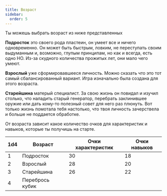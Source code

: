 ```yaml
---
title: Возраст
sidebar:
  order: 5
---
```


Ты можешь выбрать возраст из ниже представленных

**Подросток** это своего рода пластеин, он умеет все и ничего одновременно. Он может
быть быстрым, ловким, не переступать своим выдуманным и, возможно, глупым принципам,
но как и всегда, есть одно НО. Из-за скудного количества прожитых лет, они
мало чего умеют.

**Взрослый** уже сформировавшееся личность. Можно сказать что это тот самый
сбалансированный вариант. Игра изначально была создана для этого возраста.

**Старейшина** матерый специалист. За свою жизнь он повидал и изучил столько, что
наладить старый генератор, перебрать заклинившее оружие или дать кому-то полезный
совет для него раз плюнуть. Вот только жизнь помотала тебя настолько, что твоя
личность зачерствела и больше не поддается обработке.

От возраста зависит какое количество очков для характеристик и навыков, которые
ты получишь на старте.

| 1d4 | Возраст          | Очки характеристик | Очки навыков |
| --- | ---------------- | ------------------ | ------------ |
| 1   | Подросток        | 30                 | 18           |
| 2   | Взрослый         | 28                 | 20           |
| 3   | Старейшина       | 26                 | 22           |
| 4   | Перебрось кубик |                    |              |
